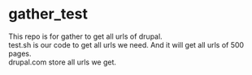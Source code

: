 # gather_test
This repo is for gather to get all urls of drupal.  
test.sh is our code to get all urls we need. And it will get all urls of 500 pages.    
drupal.com store all urls we get.  
